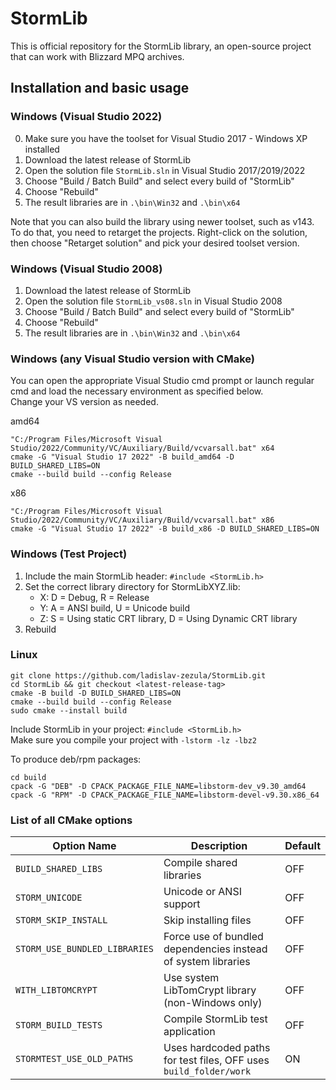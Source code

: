 # StormLib

This is official repository for the StormLib library, an open-source project that can work with Blizzard MPQ archives.

## Installation and basic usage

### Windows (Visual Studio 2022)
0. Make sure you have the toolset for Visual Studio 2017 - Windows XP installed
1. Download the latest release of StormLib
2. Open the solution file `StormLib.sln` in Visual Studio 2017/2019/2022
3. Choose "Build / Batch Build" and select every build of "StormLib"
4. Choose "Rebuild"
5. The result libraries are in `.\bin\Win32` and `.\bin\x64`

Note that you can also build the library using newer toolset, such as v143. To do that, you need to retarget the projects. Right-click on the solution, then choose "Retarget solution" and pick your desired toolset version. 

### Windows (Visual Studio 2008)
1. Download the latest release of StormLib
2. Open the solution file `StormLib_vs08.sln` in Visual Studio 2008
3. Choose "Build / Batch Build" and select every build of "StormLib"
4. Choose "Rebuild"
5. The result libraries are in `.\bin\Win32` and `.\bin\x64`

### Windows (any Visual Studio version with CMake)
You can open the appropriate Visual Studio cmd prompt or launch regular cmd and load the necessary environment as specified below.  
Change your VS version as needed.

amd64
```
"C:/Program Files/Microsoft Visual Studio/2022/Community/VC/Auxiliary/Build/vcvarsall.bat" x64
cmake -G "Visual Studio 17 2022" -B build_amd64 -D BUILD_SHARED_LIBS=ON
cmake --build build --config Release
```

x86
``` 
"C:/Program Files/Microsoft Visual Studio/2022/Community/VC/Auxiliary/Build/vcvarsall.bat" x86
cmake -G "Visual Studio 17 2022" -B build_x86 -D BUILD_SHARED_LIBS=ON
```

### Windows (Test Project)
1. Include the main StormLib header: `#include <StormLib.h>`
2. Set the correct library directory for StormLibXYZ.lib:
   * X: D = Debug, R = Release
   * Y: A = ANSI build, U = Unicode build
   * Z: S = Using static CRT library, D = Using Dynamic CRT library
3. Rebuild

### Linux
```
git clone https://github.com/ladislav-zezula/StormLib.git
cd StormLib && git checkout <latest-release-tag>
cmake -B build -D BUILD_SHARED_LIBS=ON
cmake --build build --config Release
sudo cmake --install build
```

Include StormLib in your project: `#include <StormLib.h>`  
Make sure you compile your project with `-lstorm -lz -lbz2`

To produce deb/rpm packages:
```
cd build
cpack -G "DEB" -D CPACK_PACKAGE_FILE_NAME=libstorm-dev_v9.30_amd64
cpack -G "RPM" -D CPACK_PACKAGE_FILE_NAME=libstorm-devel-v9.30.x86_64
``` 

### List of all CMake options

| Option Name                   | Description                                                       | Default |
|-------------------------------|-------------------------------------------------------------------|---------|
| `BUILD_SHARED_LIBS`           | Compile shared libraries                                          | OFF     |
| `STORM_UNICODE`               | Unicode or ANSI support                                           | OFF     |
| `STORM_SKIP_INSTALL`          | Skip installing files                                             | OFF     |
| `STORM_USE_BUNDLED_LIBRARIES` | Force use of bundled dependencies instead of system libraries     | OFF     |
| `WITH_LIBTOMCRYPT`            | Use system LibTomCrypt library (non-Windows only)                 | OFF     |
| `STORM_BUILD_TESTS`           | Compile StormLib test application                                 | OFF     |
| `STORMTEST_USE_OLD_PATHS`     | Uses hardcoded paths for test files, OFF uses `build_folder/work` | ON      |
